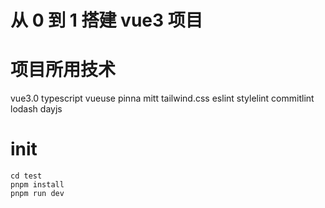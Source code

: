 # 从 0 到 1 搭建 vue3 项目

# 项目所用技术

vue3.0 typescript vueuse pinna mitt tailwind.css eslint stylelint commitlint lodash dayjs

# init

```
cd test
pnpm install
pnpm run dev
```
